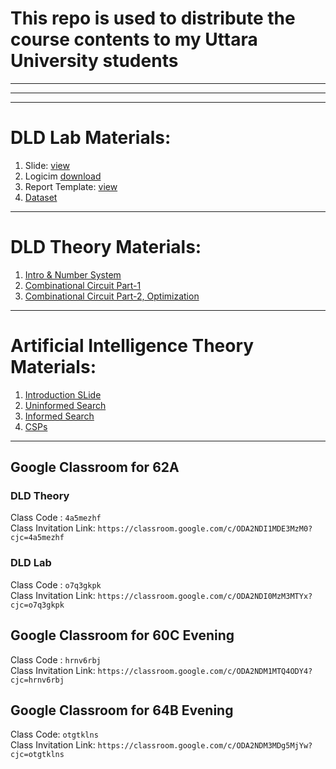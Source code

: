 # This repo is used to distribute the course contents to my Uttara University students
<hr><hr><hr>

# DLD Lab Materials:
1. Slide: [view](https://docs.google.com/presentation/d/1U-p4dLwOeMJRwt75J84pO-KX2F9iAHhNdp7epJezZ8I/edit?usp=sharing)
2. Logicim [download](https://drive.google.com/file/d/1gPuxs4ZfL_BFe9F_M7LD9ywfrDlxHRWh/view?usp=drive_link)
3. Report Template: [view](https://docs.google.com/document/d/1u4ZgMi0xlVZuRypHLOdVEL-pMPRV19xo/edit?usp=sharing&ouid=114419490922214411323&rtpof=true&sd=true)
4. [Dataset](https://drive.google.com/file/d/1Zs0R3cmJ_TVY1UOGTlXsIbXrkHj0CeOs/view?usp=sharing)

<hr>

# DLD Theory Materials:
1. [Intro & Number System](https://docs.google.com/presentation/d/1ZvFK4VzYpXiNkPCqCg-9xnhWO_AjRSmf/edit?usp=sharing&ouid=114419490922214411323&rtpof=true&sd=true)
2. [Combinational Circuit Part-1](https://docs.google.com/presentation/d/1LwXmuA5q_XDKRt1mWYdYfHa7rsKKPXCf/edit?usp=sharing&ouid=114419490922214411323&rtpof=true&sd=true)
3. [Combinational Circuit Part-2, Optimization](https://docs.google.com/presentation/d/1LekSHhzIGL7wsS6gIGJ4S2nRFU12QH3W/edit?usp=sharing&ouid=114419490922214411323&rtpof=true&sd=true)

<hr>

# Artificial Intelligence Theory Materials:
1. [Introduction SLide](https://docs.google.com/presentation/d/1J9hQx8fZ0GKD0Tyj6vNy0Jk_8TMO0Uoc/edit?usp=sharing&ouid=114419490922214411323&rtpof=true&sd=true)
2. [Uninformed Search](https://docs.google.com/presentation/d/1-JpqGdtHhl-efF2EvQN1F3YI62dCi4aC/edit?usp=sharing&ouid=114419490922214411323&rtpof=true&sd=true)
3. [Informed Search](https://docs.google.com/presentation/d/1TtsSuGyfUxRGYKTCH-ccEu99nUxUkKqU/edit?usp=sharing&ouid=114419490922214411323&rtpof=true&sd=true)
4. [CSPs](https://docs.google.com/presentation/d/1Ky5q6IlhR2zCq08mwYqDKe-o9oOflUna/edit?usp=sharing&ouid=114419490922214411323&rtpof=true&sd=true)

<hr>

## Google Classroom for 62A
### DLD Theory
Class Code : `4a5mezhf`    <br>
Class Invitation Link: `https://classroom.google.com/c/ODA2NDI1MDE3MzM0?cjc=4a5mezhf`
### DLD Lab
Class Code : `o7q3gkpk`    <br>
Class Invitation Link: `https://classroom.google.com/c/ODA2NDI0MzM3MTYx?cjc=o7q3gkpk`

## Google Classroom for 60C Evening
Class Code : `hrnv6rbj`    <br>
Class Invitation Link: `https://classroom.google.com/c/ODA2NDM1MTQ4ODY4?cjc=hrnv6rbj`

## Google Classroom for 64B Evening
Class Code: `otgtklns`    <br>
Class Invitation Link: `https://classroom.google.com/c/ODA2NDM3MDg5MjYw?cjc=otgtklns`
